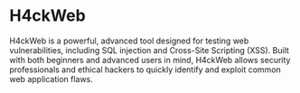 # H4ckWeb
H4ckWeb is a powerful, advanced tool designed for testing web vulnerabilities, including SQL injection and Cross-Site Scripting (XSS). Built with both beginners and advanced users in mind, H4ckWeb allows security professionals and ethical hackers to quickly identify and exploit common web application flaws.
